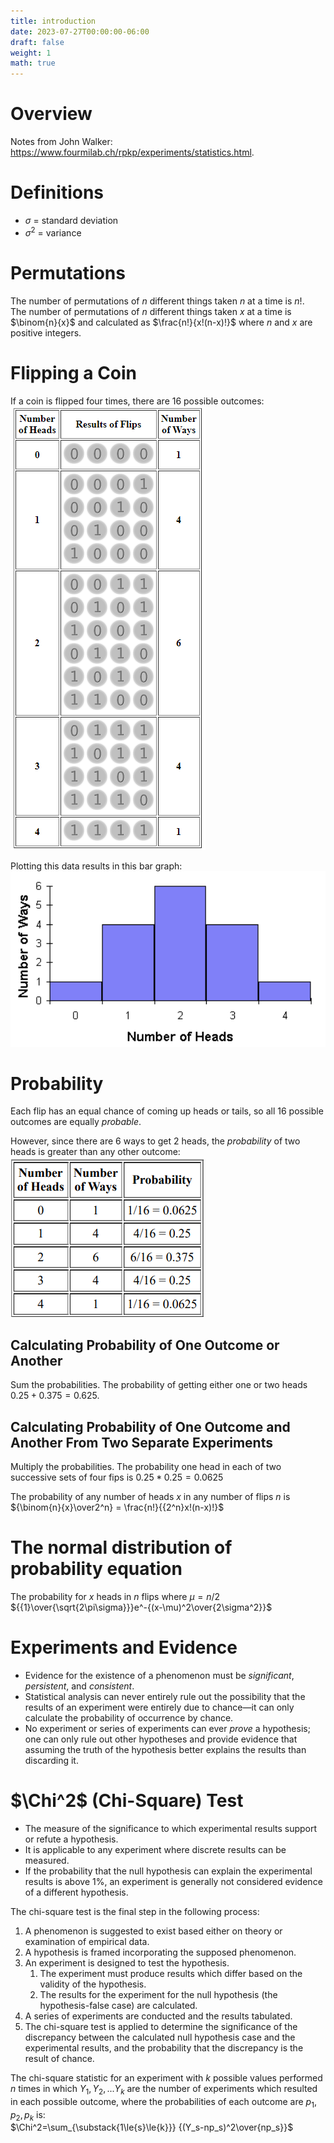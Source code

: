 ```yaml
---
title: introduction
date: 2023-07-27T00:00:00-06:00
draft: false
weight: 1
math: true
---
```


# Overview
Notes from John Walker: https://www.fourmilab.ch/rpkp/experiments/statistics.html.

# Definitions
- $\sigma$ = standard deviation
- $\sigma^2$ = variance

# Permutations
The number of permutations of $n$ different things taken $n$ at a time is $n!$.  
The number of permutations of $n$ different things taken $x$ at a time is $\binom{n}{x}$ and calculated as $\frac{n!}{x!(n-x)!}$ where ${n}$ and ${x}$ are positive integers.

# Flipping a Coin
If a coin is flipped four times, there are 16 possible outcomes:  
![An image showing the 16 possible outcomes of flipping a coin four times](image.png)

Plotting this data results in this bar graph:  
![A bar graph of four flips of a coin](image-1.png)

# Probability
Each flip has an equal chance of coming up heads or tails, so all 16 possible outcomes are equally *probable*.

However, since there are 6 ways to get 2 heads, the *probability* of two heads is greater than any other outcome:  
![A table showing the probability of getting a given number of heads on four flips of a coin](image-2.png)

## Calculating Probability of One Outcome or Another
Sum the probabilities.  The probability of getting either one or two heads $0.25 + 0.375 = 0.625$.

## Calculating Probability of One Outcome and Another From Two Separate Experiments
Multiply the probabilities.  The probability one head in each of two successive sets of four fips is $0.25 * 0.25 = 0.0625$

The probability of any number of heads $x$ in any number of flips $n$ is ${\binom{n}{x}\over2^n} = \frac{n!}{{2^n}x!(n-x)!}$

# The normal distribution of probability equation
The probability for $x$ heads in $n$ flips where $\mu=n/2$  
${{1}\over{\sqrt{2\pi\sigma}}}e^-{(x-\mu)^2\over{2\sigma^2}}$

# Experiments and Evidence
- Evidence for the existence of a phenomenon must be *significant*, *persistent*, and *consistent*.
- Statistical analysis can never entirely rule out the possibility that the results of an experiment were entirely due to chance—it can only calculate the probability of occurrence by chance.
- No experiment or series of experiments can ever *prove* a hypothesis; one can only rule out other hypotheses and provide evidence that assuming the truth of the hypothesis better explains the results than discarding it.

# $\Chi^2$ (Chi-Square) Test
- The measure of the significance to which experimental results support or refute a hypothesis.
- It is applicable to any experiment where discrete results can be measured.
- If the probability that the null hypothesis can explain the experimental results is above 1%, an experiment is generally not considered evidence of a different hypothesis.

The chi-square test is the final step in the following process:
1. A phenomenon is suggested to exist based either on theory or examination of empirical data.
2. A hypothesis is framed incorporating the supposed phenomenon.
3. An experiment is designed to test the hypothesis.
   1. The experiment must produce results which differ based on the validity of the hypothesis.
   2. The results for the experiment for the null hypothesis (the hypothesis-false case) are calculated.
4. A series of experiments are conducted and the results tabulated.
5. The chi-square test is applied to determine the significance of the discrepancy between the calculated null hypothesis case and the experimental results, and the probability that the discrepancy is the result of chance.

The chi-square statistic for an experiment with $k$ possible values performed $n$ times in which $Y_1, Y_2, ... Y_k$ are the number of experiments which resulted in each possible outcome, where the probabilities of each outcome are $p_1, p_2, p_k$ is:  
$\Chi^2=\sum_{\substack{1\le{s}\le{k}}} {(Y_s-np_s)^2\over{np_s}}$
